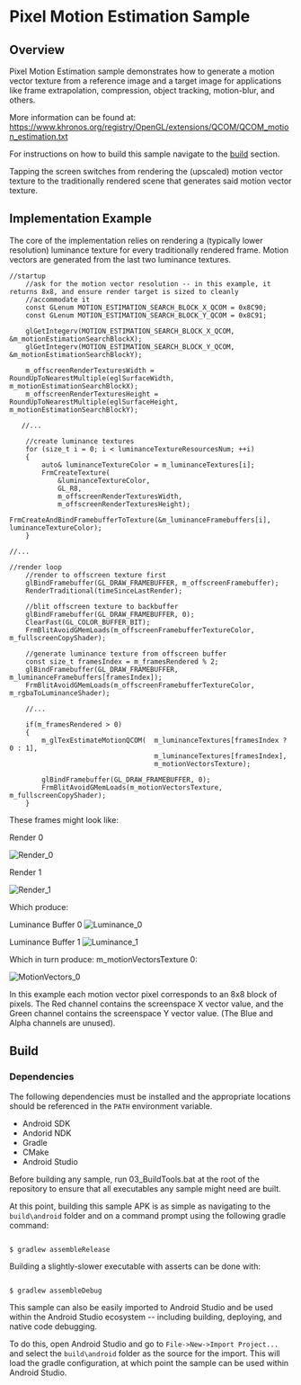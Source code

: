 # Pixel Motion Estimation Sample

## Overview

Pixel Motion Estimation sample demonstrates how to generate a motion vector texture from a reference image and a target image for applications like frame extrapolation, compression, object tracking, motion-blur, and others.

More information can be found at:
https://www.khronos.org/registry/OpenGL/extensions/QCOM/QCOM_motion_estimation.txt

For instructions on how to build this sample navigate to the [build](#build) section.

Tapping the screen switches from rendering the (upscaled) motion vector texture to the traditionally rendered scene that generates said motion vector texture.

## Implementation Example

The core of the implementation relies on rendering a (typically lower resolution) luminance texture for every traditionally rendered frame.  Motion vectors are generated from the last two luminance textures.

```
//startup
    //ask for the motion vector resolution -- in this example, it returns 8x8, and ensure render target is sized to cleanly 
    //accommodate it
    const GLenum MOTION_ESTIMATION_SEARCH_BLOCK_X_QCOM = 0x8C90;
    const GLenum MOTION_ESTIMATION_SEARCH_BLOCK_Y_QCOM = 0x8C91;

    glGetIntegerv(MOTION_ESTIMATION_SEARCH_BLOCK_X_QCOM, &m_motionEstimationSearchBlockX);
    glGetIntegerv(MOTION_ESTIMATION_SEARCH_BLOCK_Y_QCOM, &m_motionEstimationSearchBlockY);
    
    m_offscreenRenderTexturesWidth = RoundUpToNearestMultiple(eglSurfaceWidth, m_motionEstimationSearchBlockX);
    m_offscreenRenderTexturesHeight = RoundUpToNearestMultiple(eglSurfaceHeight, m_motionEstimationSearchBlockY);
   
   //...
    
    //create luminance textures
    for (size_t i = 0; i < luminanceTextureResourcesNum; ++i)
    {
        auto& luminanceTextureColor = m_luminanceTextures[i];
        FrmCreateTexture(
            &luminanceTextureColor,
            GL_R8,
            m_offscreenRenderTexturesWidth,
            m_offscreenRenderTexturesHeight);
        FrmCreateAndBindFramebufferToTexture(&m_luminanceFramebuffers[i], luminanceTextureColor);
    }
   
//...

//render loop
    //render to offscreen texture first
    glBindFramebuffer(GL_DRAW_FRAMEBUFFER, m_offscreenFramebuffer);
    RenderTraditional(timeSinceLastRender);

    //blit offscreen texture to backbuffer
    glBindFramebuffer(GL_DRAW_FRAMEBUFFER, 0);
    ClearFast(GL_COLOR_BUFFER_BIT);
    FrmBlitAvoidGMemLoads(m_offscreenFramebufferTextureColor, m_fullscreenCopyShader);

    //generate luminance texture from offscreen buffer
    const size_t framesIndex = m_framesRendered % 2;
    glBindFramebuffer(GL_DRAW_FRAMEBUFFER, m_luminanceFramebuffers[framesIndex]);
    FrmBlitAvoidGMemLoads(m_offscreenFramebufferTextureColor, m_rgbaToLuminanceShader);
    
    //...

    if(m_framesRendered > 0)
    {
        m_glTexEstimateMotionQCOM(  m_luminanceTextures[framesIndex ? 0 : 1],
                                    m_luminanceTextures[framesIndex],
                                    m_motionVectorsTexture);

        glBindFramebuffer(GL_DRAW_FRAMEBUFFER, 0);
        FrmBlitAvoidGMemLoads(m_motionVectorsTexture, m_fullscreenCopyShader);
    }
```

These frames might look like:

Render 0

![Render_0](img/SavedSourceBuffer0.png)

Render 1

![Render_1](img/SavedSourceBuffer1.png)

Which produce:

Luminance Buffer 0
![Luminance_0](img/SavedLuminanceBuffer0.png)

Luminance Buffer 1
![Luminance_1](img/SavedLuminanceBuffer1.png)

Which in turn produce:
m_motionVectorsTexture 0:

![MotionVectors_0](img/SavedMotionVectorsBuffer.png)

In this example each motion vector pixel corresponds to an 8x8 block of pixels.  The Red channel contains the screenspace X vector value, and the Green channel contains the screenspace Y vector value.  (The Blue and Alpha channels are unused).

## Build

### Dependencies

The following dependencies must be installed and the appropriate locations should be referenced in the `PATH` environment variable.

* Android SDK
* Andorid NDK
* Gradle
* CMake
* Android Studio

Before building any sample, run 03_BuildTools.bat at the root of the repository to ensure that all executables any sample might need are built.

At this point, building this sample APK is as simple as navigating to the `build\android` folder and on a command prompt using the following gradle command:

```

$ gradlew assembleRelease

```

Building a slightly-slower executable with asserts can be done with:

```

$ gradlew assembleDebug

```


This sample can also be easily imported to Android Studio and be used within the Android Studio ecosystem -- including building, deploying, and native code debugging.

To do this, open Android Studio and go to `File->New->Import Project...` and select the `build\android` folder as the source for the import. This will load the gradle configuration, at which point the sample can be used within Android Studio.